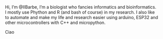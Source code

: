 Hi, I’m @IlBarbe, I’m a biologist who fancies informatics and bioinformatics. I mostly use Phython and R (and bash of course) in my research. 
I also like to automate and make my life and research easier using arduino, ESP32 and other microcontrollers with C++ and micropython.

Ciao

